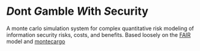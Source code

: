# *D*ont *G*amble *W*ith *S*ecurity

A monte carlo simulation system for complex quantitative risk modeling of information security risks, costs, and benefits. Based loosely on the [FAIR](https://www.fairinstitute.org/) model and [montecargo](https://github.com/bcdannyboy/montecargo)